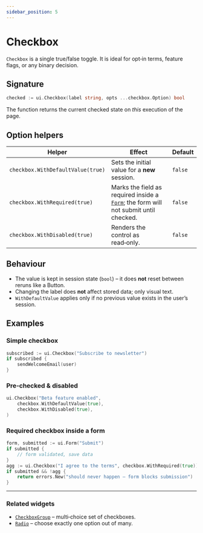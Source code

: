 ```yaml
---
sidebar_position: 5
---
```


# Checkbox

`Checkbox` is a single true/false toggle. It is ideal for opt‑in terms\, feature flags\, or any binary decision.

## Signature

```go
checked := ui.Checkbox(label string, opts ...checkbox.Option) bool
```

The function returns the current checked state on *this* execution of the page.

## Option helpers

| Helper | Effect | Default |
|--------|--------|---------|
| `checkbox.WithDefaultValue(true)` | Sets the initial value for a **new** session. | `false` |
| `checkbox.WithRequired(true)` | Marks the field as required inside a [`Form`](./form); the form will not submit until checked. | `false` |
| `checkbox.WithDisabled(true)` | Renders the control as read‑only. | `false` |

## Behaviour

* The value is kept in session state (`bool`) – it does **not** reset between reruns like a Button.
* Changing the label does **not** affect stored data; only visual text.
* `WithDefaultValue` applies only if no previous value exists in the user’s session.

## Examples

### Simple checkbox

```go
subscribed := ui.Checkbox("Subscribe to newsletter")
if subscribed {
    sendWelcomeEmail(user)
}
```

### Pre‑checked & disabled

```go
ui.Checkbox("Beta feature enabled",
    checkbox.WithDefaultValue(true),
    checkbox.WithDisabled(true),
)
```

### Required checkbox inside a form

```go
form, submitted := ui.Form("Submit")
if submitted {
    // form validated, save data
}
agg := ui.Checkbox("I agree to the terms", checkbox.WithRequired(true))
if submitted && !agg {
    return errors.New("should never happen – form blocks submission")
}
```

---

### Related widgets

* [`CheckboxGroup`](./checkbox-group) – multi‑choice set of checkboxes.  
* [`Radio`](./radio) – choose exactly one option out of many.